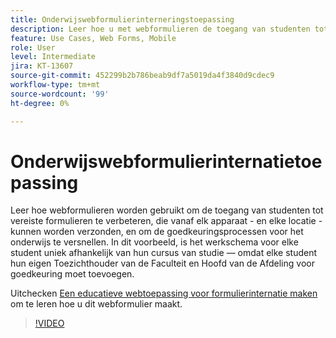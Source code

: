 ```yaml
---
title: Onderwijswebformulierinterneringstoepassing
description: Leer hoe u met webformulieren de toegang van studenten tot vereiste formulieren verbetert
feature: Use Cases, Web Forms, Mobile
role: User
level: Intermediate
jira: KT-13607
source-git-commit: 452299b2b786beab9df7a5019da4f3840d9cdec9
workflow-type: tm+mt
source-wordcount: '99'
ht-degree: 0%

---
```


# Onderwijswebformulierinternatietoepassing

Leer hoe webformulieren worden gebruikt om de toegang van studenten tot vereiste formulieren te verbeteren, die vanaf elk apparaat - en elke locatie - kunnen worden verzonden, en om de goedkeuringsprocessen voor het onderwijs te versnellen. In dit voorbeeld, is het werkschema voor elke student uniek afhankelijk van hun cursus van studie — omdat elke student hun eigen Toezichthouder van de Faculteit en Hoofd van de Afdeling voor goedkeuring moet toevoegen.

Uitchecken [Een educatieve webtoepassing voor formulierinternatie maken](usecase-edu-intern-create.md) om te leren hoe u dit webformulier maakt.

>[!VIDEO](https://video.tv.adobe.com/v/3421773?quality=12&learn=on&hidetitle=true)
